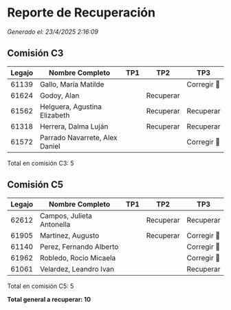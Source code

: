 # Reporte de Recuperación
*Generado el: 23/4/2025 2:16:09*

## Comisión C3

| Legajo | Nombre Completo                 | TP1       | TP2       | TP3       |
|--------|---------------------------------|-----------|-----------|-----------|
| 61139 | Gallo, María Matilde            |           |           | Corregir 🚩 |
| 61624 | Godoy, Alan                     |           | Recuperar |           |
| 61562 | Helguera, Agustina Elizabeth    |           | Recuperar | Recuperar |
| 61318 | Herrera, Dalma Luján            |           | Recuperar | Recuperar |
| 61572 | Parrado Navarrete, Alex Daniel  |           |           | Corregir 🚩 |

Total en comisión C3: 5

## Comisión C5

| Legajo | Nombre Completo                 | TP1       | TP2       | TP3       |
|--------|---------------------------------|-----------|-----------|-----------|
| 62612 | Campos, Julieta Antonella       |           | Recuperar | Recuperar |
| 61905 | Martinez, Augusto               |           | Recuperar | Corregir 🚩 |
| 61140 | Perez, Fernando Alberto         |           |           | Corregir 🚩 |
| 61962 | Robledo, Rocio Micaela          |           |           | Corregir 🚩 |
| 61061 | Velardez, Leandro Ivan          |           |           | Recuperar |

Total en comisión C5: 5

**Total general a recuperar: 10**
